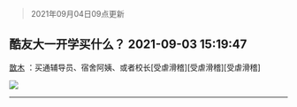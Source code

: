 > 2021年09月04日09点更新
<link rel="stylesheet" href="https://cdn.jsdelivr.net/gh/taotie6/sampleJSON@main/css/photo_show.css">


 ## 酷友大一开学买什么？ 2021-09-03 15:19:47

 [㪚木](https://www.coolapk.com/feed/29736367?shareKey=NGM2YjNiNWIxZmY2NjEzMmNjMTk~) ：买通辅导员、宿舍阿姨、或者校长[受虐滑稽][受虐滑稽][受虐滑稽] 

<div class="album">
<img class="img-item" src="http://image.coolapk.com/feed/2021/0719/22/1081091_af8aad1f_6549_5893@218x218.gif" />
</div>

 ------- 

